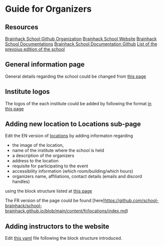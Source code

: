 # Guide for Organizers

## Resources
[Brainhack School Github Organization](https://github.com/school-brainhack/)
[Brainhack School Website](https://github.com/school-brainhack/school-brainhack.github.io/)
[Brainhack School Documentations](https://school-brainhack.readthedocs.io/en/latest/)
[Brainhack School Documentation Github](https://github.com/school-brainhack/school-brainhack.readthedocs.org)
[List of the prevoius edition of the school](https://school.brainhackmtl.org/)

## General information page 

General details regarding the school could be changed from [this page](https://github.com/school-brainhack/school-brainhack.github.io/blob/main/config.yaml)

## Institute logos

The logos of the each institute could be added by following the format [in this page](https://github.com/school-brainhack/school-brainhack.github.io/blob/main/data/en/clients/1.yaml)



## Adding new location to Locations sub-page

Edit the EN version of [locations](https://github.com/school-brainhack/school-brainhack.github.io/blob/main/content/en/locations/index.md) by adding informaton regarding
- the image of the location, 
- name of the institute where the school is held
- a description of the organizers
- address to the location
- requisite for participating to the event
- accessibility information (which room/building/which hours)
- organizers name, affiliations, contact details (emails and discord handles)

using the block structure listed at [this page](https://github.com/school-brainhack/school-brainhack.github.io/commit/c423908214122efa08738aa5a4b02b93a9da600f)

The FR version of the page could be found [here]https://github.com/school-brainhack/school-brainhack.github.io/blob/main/content/fr/locations/index.md)


## Adding instructors to the website

Edit [this yaml](https://github.com/school-brainhack/school-brainhack.github.io/blob/main/data/en/instructors.yaml) file following the block structure introduced.